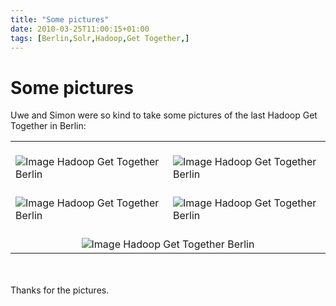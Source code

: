 ```yaml
---
title: "Some pictures"
date: 2010-03-25T11:00:15+01:00
tags: [Berlin,Solr,Hadoop,Get Together,]
---
```


# Some pictures


Uwe and Simon were so kind to take some pictures of the last Hadoop Get Together in Berlin:<br><table><tr><td><br><img 
src="http://isabel-drost.de/Bilder/wordpress/hadoop_march_1.JPG" alt="Image Hadoop Get Together Berlin" 
/></td><td><br><img src="http://isabel-drost.de/Bilder/wordpress/hadoop_march_2.JPG" alt="Image Hadoop Get Together 
Berlin" /></td></tr><tr><td><br><img src="http://isabel-drost.de/Bilder/wordpress/hadoop_march_3.JPG" alt="Image Hadoop 
Get Together Berlin" /></td><td><br><img src="http://isabel-drost.de/Bilder/wordpress/hadoop_march_4.JPG" alt="Image 
Hadoop Get Together Berlin" /></td></tr><tr><td colspan="2" align="center"><br><img 
src="http://isabel-drost.de/Bilder/wordpress/hadoop_march_5.JPG" alt="Image Hadoop Get Together Berlin" 
/><br></td></tr></table><br><br>Thanks for the pictures.

